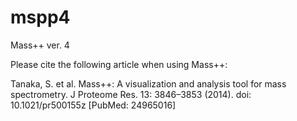# mspp4
Mass++ ver. 4

Please cite the following article when using Mass++:

Tanaka, S. et al. Mass++: A visualization and analysis tool for mass spectrometry. J Proteome Res. 13: 3846–3853 (2014). doi: 10.1021/pr500155z [PubMed: 24965016]
